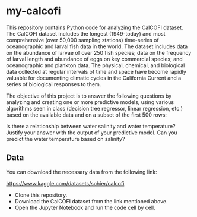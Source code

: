 # my-calcofi

This repository contains Python code for analyzing the CalCOFI dataset. The CalCOFI dataset includes the longest (1949-today) and most comprehensive (over 50,000 sampling stations) time-series of oceanographic and larval fish data in the world. The dataset includes data on the abundance of larvae of over 250 fish species; data on the frequency of larval length and abundance of eggs on key commercial species; and oceanographic and plankton data. The physical, chemical, and biological data collected at regular intervals of time and space have become rapidly valuable for documenting climatic cycles in the California Current and a series of biological responses to them.

The objective of this project is to answer the following questions by analyzing and creating one or more predictive models, using various algorithms seen in class (decision tree regressor, linear regression, etc.) based on the available data and on a subset of the first 500 rows:

Is there a relationship between water salinity and water temperature? Justify your answer with the output of your predictive model.
Can you predict the water temperature based on salinity?

## Data
You can download the necessary data from the following link:

https://www.kaggle.com/datasets/sohier/calcofi

- Clone this repository.
- Download the CalCOFI dataset from the link mentioned above.
- Open the Jupyter Notebook and run the code cell by cell.
